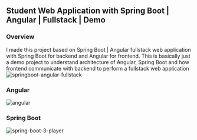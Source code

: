 ## Student Web Application with Spring Boot | Angular | Fullstack | Demo 
### Overview

I made this project based on Spring Boot | Angular fullstack  web application with Spring Boot for backend and Angular for frontend. This is basically just a demo project to understand architecture of Angular, Spring Boot and how frontend communicate with backend to perform a fullstack web application 
![springboot-angular-fullstack](https://user-images.githubusercontent.com/86077654/139099716-8975a4f7-67c3-4d8a-a21b-d202119af096.png)

### Angular
![angular](https://user-images.githubusercontent.com/86077654/139188243-cc68ecdc-8dbd-4a35-ad8f-dae56d68884c.png)

### Spring Boot
![spring-boot-3-player](https://user-images.githubusercontent.com/86077654/138086348-6cb23128-f9ec-4e20-9f36-0aac9006e7ac.png)


